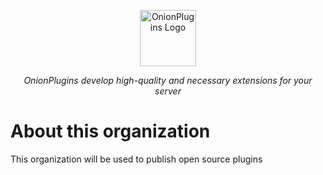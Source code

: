 <p align="center"><img src="https://i.imgur.com/Fl9b8jf.png" alt="OnionPlugins Logo" width=90px height=90px /></p>
<p align="center"><i>OnionPlugins develop high-quality and necessary extensions for your server</i></p>

# About this organization
This organization will be used to publish open source plugins
